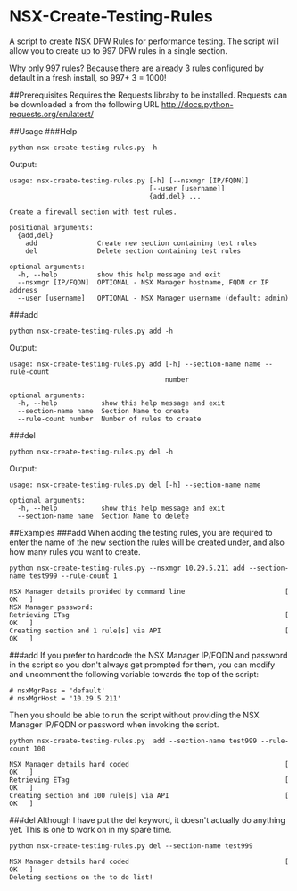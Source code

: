 # NSX-Create-Testing-Rules
A script to create NSX DFW Rules for performance testing. The script will allow you to create up to 997 DFW rules in a single section.

Why only 997 rules? Because there are already 3 rules configured by default in a fresh install, so 997+ 3 = 1000!

##Prerequisites
Requires the Requests libraby to be installed. Requests can be downloaded a from the following URL
http://docs.python-requests.org/en/latest/

##Usage
###Help
```
python nsx-create-testing-rules.py -h
```
Output:
```
usage: nsx-create-testing-rules.py [-h] [--nsxmgr [IP/FQDN]]
                                   [--user [username]]
                                   {add,del} ...

Create a firewall section with test rules.

positional arguments:
  {add,del}
    add               Create new section containing test rules
    del               Delete section containing test rules

optional arguments:
  -h, --help          show this help message and exit
  --nsxmgr [IP/FQDN]  OPTIONAL - NSX Manager hostname, FQDN or IP address
  --user [username]   OPTIONAL - NSX Manager username (default: admin)
```
###add
```
python nsx-create-testing-rules.py add -h
```
Output:
```
usage: nsx-create-testing-rules.py add [-h] --section-name name --rule-count
                                       number

optional arguments:
  -h, --help           show this help message and exit
  --section-name name  Section Name to create
  --rule-count number  Number of rules to create
```
###del
```
python nsx-create-testing-rules.py del -h
```
Output:
```
usage: nsx-create-testing-rules.py del [-h] --section-name name

optional arguments:
  -h, --help           show this help message and exit
  --section-name name  Section Name to delete
```

##Examples
###add
When adding the testing rules, you are required to enter the name of the new section the rules will be created under, and also how many rules you want to create.
```
python nsx-create-testing-rules.py --nsxmgr 10.29.5.211 add --section-name test999 --rule-count 1

NSX Manager details provided by command line                         [   OK   ]
NSX Manager password:
Retrieving ETag                                                      [   OK   ]
Creating section and 1 rule[s] via API                               [   OK   ]
```

###add
If you prefer to hardcode the NSX Manager IP/FQDN and password in the script so you don't always get prompted for them, you can modify and uncomment the following variable towards the top of the script:
```
# nsxMgrPass = 'default'
# nsxMgrHost = '10.29.5.211'
```
Then you should be able to run the script without providing the NSX Manager IP/FQDN or password when invoking the script.
```
python nsx-create-testing-rules.py  add --section-name test999 --rule-count 100

NSX Manager details hard coded                                       [   OK   ]
Retrieving ETag                                                      [   OK   ]
Creating section and 100 rule[s] via API                             [   OK   ]
```

###del
Although I have put the del keyword, it doesn't actually do anything yet. This is one to work on in my spare time.
```
python nsx-create-testing-rules.py del --section-name test999 

NSX Manager details hard coded                                       [   OK   ]
Deleting sections on the to do list!

```
